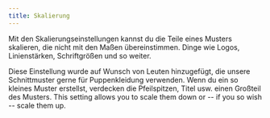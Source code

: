```yaml
---
title: Skalierung
---
```


Mit den Skalierungseinstellungen kannst du die Teile eines Musters skalieren, die nicht mit den Maßen übereinstimmen. Dinge wie Logos, Linienstärken, Schriftgrößen und so weiter.

Diese Einstellung wurde auf Wunsch von Leuten hinzugefügt, die unsere Schnittmuster gerne für Puppenkleidung verwenden. Wenn du ein so kleines Muster erstellst, verdecken die Pfeilspitzen, Titel usw. einen Großteil des Musters. This setting allows you to scale them down or -- if you so wish -- scale them up.

